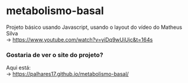 # metabolismo-basal

Projeto básico usando Javascript, usando o layout do vídeo do Matheus Silva<br> 
→ https://www.youtube.com/watch?v=yiDq9wUiUjc&t=164s 

### Gostaria de ver o site do projeto?
Aqui está:<br>
→ https://palhares17.github.io/metabolismo-basal/

